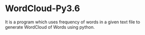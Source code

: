 # WordCloud-Py3.6
It is a program which uses frequency of words in a given text file to generate WordCloud of Words using python.
